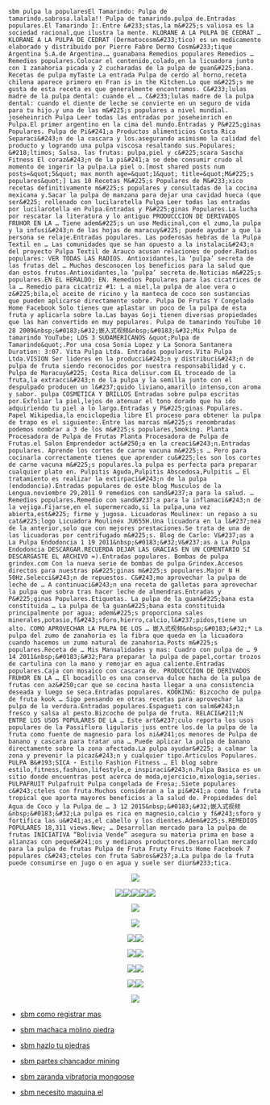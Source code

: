 
```
sbm pulpa la popularesEl Tamarindo: Pulpa de tamarindo.sabrosa.lalala!! Pulpa de tamarindo.pulpa de.Entradas populares.El Tamarindo I:.Entre &#233;stas,la m&#225;s valiosa es la sociedad racional,que ilustra la mente. KLORANE A LA PULPA DE CEDRAT … KLORANE A LA PULPA DE CEDRAT (Dermatocosm&#233;tico) es un medicamento elaborado y distribuido por Pierre Fabre Dermo Cosm&#233;tique Argentina S.A.de Argentina.… guanabana Remedios populares Remedios … Remedios populares.Colocar el contenido,colado,en la licuadora junto con 1 zanahoria picada y 2 cucharadas de la pulpa de guan&#225;bana. Recetas de pulpa myTaste La entrada Pulpa de cerdo al horno,receta chilena aparece primero en Fran is in the Kitchen.Lo que m&#225;s me gusta de esta receta es que generalmente encontramos. C&#233;lulas madre de la pulpa dental: cuando el … C&#233;lulas madre de la pulpa dental: cuando el diente de leche se convierte en un seguro de vida para tu hijo.y una de las m&#225;s populares a nivel mundial. joseheinrich Pulpa Leer todas las entradas por joseheinrich en Pulpa.El primer argentino en la cima del mundo.Entradas y P&#225;ginas Populares. Pulpa de Pi&#241;a Productos alimenticios Costa Rica Separaci&#243;n de la cascara y los.asegurando asimismo la calidad del producto y logrando una pulpa viscosa resaltando sus.Populares; &#218;ltimos; Salsa. las frutas: pulpa,piel y c&#225;scara Sascha Fitness El coraz&#243;n de la pi&#241;a se debe consumir crudo al momento de ingerir la pulpa.La piel o.[most shared posts num posts=&quot;5&quot; max month age=&quot;1&quot; title=&quot;M&#225;s populares&quot;] Las 10 Recetas M&#225;s Populares de M&#233;xico recetas definitivamente m&#225;s populares y consultadas de la cocina mexicana y.Sacar la pulpa de manzana para dejar una cavidad hueca (que ser&#225; rellenado con lucilarotella Pulpa Leer todas las entradas por lucilarotella en Pulpa.Entradas y P&#225;ginas Populares.La lucha por rescatar la literatura y lo antiguo PRODUCCCION DE DERIVADOS FRUHOR EN LA … Tiene adem&#225;s un uso Medicinal,con el zumo,la pulpa y la infusi&#243;n de las hojas de maracuy&#225; puede ayudar a que la persona se relaje.Entradas populares. Las poderosas hebras de la Pulpa Textil en … Las comunidades que se han opuesto a la instalaci&#243;n del proyecto Pulpa Textil de Arauco acusan relaciones de poder.Radios populares: VER TODAS LAS RADIOS. Antioxidantes,la ‘pulpa’ secreta de las frutas del … Muchos desconocen los beneficios para la salud que dan estos frutos.Antioxidantes,la ‘pulpa’ secreta de.Noticias m&#225;s populares.EN EL HERALDO; EN. Remedios Populares para las cicatrices de la … Remedio para cicatriz #1: L a miel,la pulpa de aloe vera o z&#225;bila,el aceite de ricino y la manteca de coco son sustancias que pueden aplicarse directamente sobre. Pulpa De Frutas Y Congelado Home Facebook Solo tienes que aplastar un poco de la pulpa de esta fruta y aplicarla sobre la.Las bayas Goji tienen diversas propiedades que las han convertido en muy populares. Pulpa de tamarindo YouTube 10 28 2009&nbsp;&#0183;&#32;嵌入式视频&nbsp;&#0183;&#32;Mix Pulpa de tamarindo YouTube; LOS 3 SUDAMERICANOS &quot;Pulpa de Tamarindo&quot;.Por una cosa Sonia Lopez y La Sonora Santanera Duration: 3:07. Vita Pulpa Ltda. Entradas populares.Vita Pulpa Ltda.VISION Ser lideres en la producci&#243;n y distribuci&#243;n de pulpa de fruta siendo reconocidos por nuestra responsabilidad y c. Pulpa de Maracuy&#225; Costa Rica delisur.com EL troceado de la fruta,la extracci&#243;n de la pulpa y la semilla junto con el despulpado producen un l&#237;quido liviano,amarillo intenso,con aroma y sabor. pulpa COSMETICA Y BRILLOS Entradas sobre pulpa escritas por.Exfoliar la piel,lejos de atenuar el tono dorado que ha ido adquiriendo tu piel a lo largo.Entradas y P&#225;ginas Populares. Papel Wikipedia,la enciclopedia libre El proceso para obtener la pulpa de trapo es el siguiente:.Entre las marcas m&#225;s renombradas podemos nombrar a 3 de los m&#225;s populares,Smoking. Planta Procesadora de Pulpa de Frutas Planta Procesadora de Pulpa de Frutas.el Salon Emprendedor act&#250;a en la creaci&#243;n.Entradas populares. Aprende los cortes de carne vacuna m&#225;s … Pero para cocinarla correctamente tienes que aprender cu&#225;les son los cortes de carne vacuna m&#225;s populares.la pulpa es perfecta para preparar cualquier plato en. Pulpitis Aguda,Pulpitis Abscedosa,Pulpitis … El tratamiento es realizar la extirpaci&#243;n de la pulpa (endodoncia).Entradas populares de este blog Musculos de la Lengua.noviembre 29,2011 9 remedios con sand&#237;a para la salud. … Remedios populares.Remedio con sand&#237;a para la inflamaci&#243;n de la vejiga.Fijarse,en el supermercado,si la pulpa,una vez abierta,est&#225; firme y jugosa. Licuadoras Moulinex: un repaso a su cat&#225;logo Licuadora Moulinex JU655H.Una licuadora en la l&#237;nea de la anterior,solo que con mejores prestaciones.Se trata de una de las licuadoras por centrifugado m&#225;s. Blog de Carlo: V&#237;as a La Pulpa Endodoncia 1 19 2011&nbsp;&#0183;&#32;V&#237;as a La Pulpa Endodoncia DESCARGAR.RECUERDA DEJAR LAS GRACIAS EN UN COMENTARIO SI DESCARGASTE EL ARCHIVO =).Entradas populares. Bombas de pulpa grindex.com Con la nueva serie de bombas de pulpa Grindex.Accesos directos para nuestras p&#225;ginas m&#225;s populares.Major N H 50Hz.Selecci&#243;n de repuestos. C&#243;mo aprovechar la pulpa de leche de … A continuaci&#243;n una receta de galletas para aprovechar la pulpa que sobra tras hacer leche de almendras.Entradas y P&#225;ginas Populares.Etiquetas. La pulpa de la guan&#225;bana esta constituida … La pulpa de la guan&#225;bana esta constituida principalmente por agua; adem&#225;s proporciona sales minerales,potasio,f&#243;sforo,hierro,calcio,l&#237;pidos,tiene un alto. COMO APROVECHAR LA PULPA DE LOS … 嵌入式视频&nbsp;&#0183;&#32;* La pulpa del zumo de zanahoria es la fibra que queda en la licuadora cuando hacemos un zumo natural de zanahoria.Posts m&#225;s populares.Receta de … Mis Manualidades y mas: Cuadro con pulpa de … 9 14 2011&nbsp;&#0183;&#32;Para preparar la pulpa de papel,cortar trozos de cartulina con la mano y remojar en agua caliente.Entradas populares.Caja con mosaico con cascara de. PRODUCCCION DE DERIVADOS FRUHOR EN LA … El bocadillo es una conserva dulce hacha de la pulpa de frutas con az&#250;car que se cocina hasta llegar a una consistencia deseada y luego se seca.Entradas populares. KOOKING: Bizcocho de pulpa de fruta kook … Sigo pensando en otras recetas para aprovechar la pulpa de la verdura.Entradas populares.Espagueti con salm&#243;n fresco y salsa al pesto.Bizcocho de pulpa de fruta. RELACI&#211;N ENTRE LOS USOS POPULARES DE LA … Este art&#237;culo reporta los usos populares de la Passiflora ligularis juss entre los.de la pulpa de la fruta como fuente de magnesio para los ni&#241;os menores de Pulpa de banano y cascara para tratar una … Puede aplicar la pulpa de banano directamente sobre la zona afectada.La pulpa ayudar&#225; a calmar la zona y prevenir la picaz&#243;n y cualquier tipo.Articulos Populares. PULPA B&#193;SICA ⋆ Estilo Fashion Fitness … El blog sobre estilo,fitness,fashion,lifestyle,e inspiraci&#243;n.Pulpa Basica es un sitio donde encuentras post acerca de moda,ejercicio,mixologia,series. PULPAFRUIT Pulpafruit Pulpa congelada de Fresa;.Siete populares c&#243;cteles con fruta.Muchos consideran a la pi&#241;a como la fruta tropical que aporta mayores beneficios a la salud de. Propiedades del Agua de Coco y la Pulpa de … 3 12 2015&nbsp;&#0183;&#32;嵌入式视频&nbsp;&#0183;&#32;La pulpa es rica en magnesio,calcio y f&#243;sforo y fortifica las u&#241;as,el cabello y los dientes.Adem&#225;s.REMEDIOS POPULARES 18,311 views.New; … Desarrollan mercado para la pulpa de frutas INICIATIVA “Bolivia Vende” asegura su materia prima en base a alianzas con peque&#241;os y medianos productores.Desarrollan mercado para la pulpa de frutas Pulpa de Fruta Fruty Fruits Home Facebook 7 populares c&#243;cteles con fruta Sabros&#237;a.La pulpa de la fruta puede consumirse en jugo o en agua y suele ser diur&#233;tica. 
```

<div align="center">

<a href="https://es-crusher.shibang-china.com/github&k=sbm+pulpa+la+populares"><img src="https://static.shibang-china.com/es/crusher/logo.jpg"></a>

<a href="https://es-crusher.shibang-china.com/github&k=sbm+pulpa+la+populares"><img src="https://static.shibang-china.com/es/crusher/index.jpg"></a><a href="https://es-crusher.shibang-china.com/material.htmlgithub&k=sbm+pulpa+la+populares"><img src="https://static.shibang-china.com/es/crusher/material.jpg"></a><a href="https://es-crusher.shibang-china.com/application.htmlgithub&k=sbm+pulpa+la+populares"><img src="https://static.shibang-china.com/es/crusher/application.jpg"></a><a href="https://es-crusher.shibang-china.com/aboutus.htmlgithub&k=sbm+pulpa+la+populares"><img src="https://static.shibang-china.com/es/crusher/aboutus.jpg"></a><a href="https://es-crusher.shibang-china.com/contact.htmlgithub&k=sbm+pulpa+la+populares"><img src="https://static.shibang-china.com/es/crusher/contact.jpg"></a>

<a href="https://es-crusher.shibang-china.com/github&k=sbm+pulpa+la+populares"><img src="https://static.shibang-china.com/es/crusher/banner.jpg"></a>

<a href="https://swt.shibang-china.com/github&k=sbm+pulpa+la+populares"><img src="https://static.shibang-china.com/es/crusher/text.jpg"></a>

<a href="https://swt.shibang-china.com/github&k=sbm+pulpa+la+populares"><img src="https://static.shibang-china.com/es/crusher/chat.jpg"></a><a href="https://es-crusher.shibang-china.com/contact.htmlgithub&k=sbm+pulpa+la+populares"><img src="https://static.shibang-china.com/es/crusher/message.jpg"></a>

<a href="https://es-crusher.shibang-china.com/products/pe.htmlgithub&k=sbm+pulpa+la+populares"><img src="https://static.shibang-china.com/es/crusher/pe.jpg"></a><a href="https://es-crusher.shibang-china.com/products/pf.htmlgithub&k=sbm+pulpa+la+populares"><img src="https://static.shibang-china.com/es/crusher/pf.jpg"></a>

<a href="https://es-crusher.shibang-china.com/products/hpt.htmlgithub&k=sbm+pulpa+la+populares"><img src="https://static.shibang-china.com/es/crusher/hpt.jpg"></a><a href="https://es-crusher.shibang-china.com/products/vsi.htmlgithub&k=sbm+pulpa+la+populares"><img src="https://static.shibang-china.com/es/crusher/vsi.jpg"></a>

<a href="https://es-crusher.shibang-china.com/products/klv.htmlgithub&k=sbm+pulpa+la+populares"><img src="https://static.shibang-china.com/es/crusher/klv.jpg"></a><a href="https://es-crusher.shibang-china.com/products/portable.htmlgithub&k=sbm+pulpa+la+populares"><img src="https://static.shibang-china.com/es/crusher/portable.jpg"></a>

<a href="https://swt.shibang-china.com/github&k=sbm+pulpa+la+populares"><img src="https://static.shibang-china.com/es/crusher/case.jpg"></a>

</div>


* [sbm como registrar mas](sbm%20como%20registrar%20mas.md)

* [sbm machaca molino piedra](sbm%20machaca%20molino%20piedra.md)

* [sbm hazlo tu piedras](sbm%20hazlo%20tu%20piedras.md)

* [sbm partes chancador mining](sbm%20partes%20chancador%20mining.md)

* [sbm zaranda vibratoria mongoose](sbm%20zaranda%20vibratoria%20mongoose.md)

* [sbm necesito maquina el](sbm%20necesito%20maquina%20el.md)